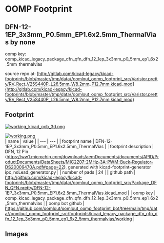 # OOMP Footprint  
## DFN-12-1EP_3x3mm_P0.5mm_EP1.6x2.5mm_ThermalVias  by none  
  
oomp key: oomp_kicad_legacy_package_dfn_qfn_dfn_12_1ep_3x3mm_p0_5mm_ep1_6x2_5mm_thermalvias  
  
source repo at: [http://gitlab.com/kicad-legacy/kicad-footprints/blob/master/tmp/data//oomlout_oomp_footprint_src/Varistor.pretty/RV_Rect_V25S440P_L26.5mm_W8.2mm_P12.7mm.kicad_mod](http://gitlab.com/kicad-legacy/kicad-footprints/blob/master/tmp/data//oomlout_oomp_footprint_src/Varistor.pretty/RV_Rect_V25S440P_L26.5mm_W8.2mm_P12.7mm.kicad_mod)  
## Footprint  
  
[![working_kicad_pcb_3d.png](working_kicad_pcb_3d_600.png)](working_kicad_pcb_3d.png)  
  
[![working.png](working_600.png)](working.png)  
| name | value | 
| --- | --- | 
| footprint name | DFN-12-1EP_3x3mm_P0.5mm_EP1.6x2.5mm_ThermalVias | 
| footprint description | DFN, 12 Pin (https://ww1.microchip.com/downloads/aemDocuments/documents/APID/ProductDocuments/DataSheets/MIC2207-2MHz-3A-PWM-Buck-Regulator-DS20006470A.pdf#page=22), generated with kicad-footprint-generator ipc_noLead_generator.py | 
| number of pads | 24 | 
| github path | http://github.com/kicad-legacy/kicad-footprints/blob/master/tmp/data//oomlout_oomp_footprint_src/Package_DFN_QFN.pretty/DFN-12-1EP_3x3mm_P0.5mm_EP1.6x2.5mm_ThermalVias.kicad_mod | 
| oomp key | oomp_kicad_legacy_package_dfn_qfn_dfn_12_1ep_3x3mm_p0_5mm_ep1_6x2_5mm_thermalvias | 
| oomp bot github | https://github.com/oomlout/oomlout_oomp_footprint_bot/tree/main/tmp/data//oomlout_oomp_footprint_src/footprints/kicad_legacy_package_dfn_qfn_dfn_12_1ep_3x3mm_p0_5mm_ep1_6x2_5mm_thermalvias/working | 
## Images  
